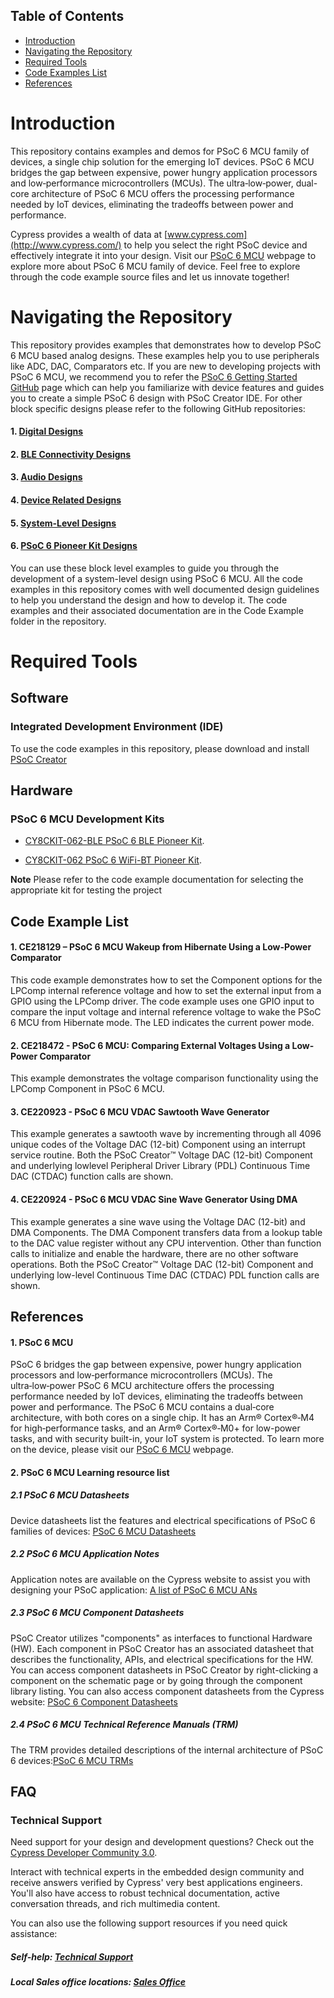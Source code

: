 ## Table of Contents

* [Introduction](#introduction)
* [Navigating the Repository](#navigating-the-repository)
* [Required Tools](#required-tools)
* [Code Examples List](#code-examples-list)
* [References](#references)

# Introduction
This repository contains examples and demos for PSoC 6 MCU family of devices, a single chip solution for the emerging IoT devices. PSoC 6 MCU bridges the gap between expensive, power hungry application processors and low‑performance microcontrollers (MCUs). The ultra‑low‑power, dual-core architecture of PSoC 6 MCU offers the processing performance needed by IoT devices, eliminating the tradeoffs between power and performance.

Cypress provides a wealth of data at [www.cypress.com](http://www.cypress.com/) to help you select the right PSoC device and effectively integrate it into your design. Visit our [PSoC 6 MCU](http://www.cypress.com/products/32-bit-arm-cortex-m4-psoc-6) webpage to explore more about PSoC 6 MCU family of device.
Feel free to explore through the code example source files and let us innovate together!

# Navigating the Repository
This repository provides examples that demonstrates how to develop PSoC 6 MCU based analog designs. These examples help you to use peripherals like ADC, DAC, Comparators etc.
If you are new to developing projects with PSoC 6 MCU, we recommend you to refer the [PSoC 6 Getting Started GitHub](https://github.com/cypresssemiconductorco/PSoC-6-MCU-Getting-Started) page which can help you familiarize with device features and guides you to create a simple PSoC 6 design with PSoC Creator IDE. For other block specific designs please refer to the following GitHub repositories:

#### 1. [Digital Designs](https://github.com/cypresssemiconductorco/PSoC-6-MCU-Digital-Designs)
#### 2. [BLE Connectivity Designs](https://github.com/cypresssemiconductorco/PSoC-6-MCU-BLE-Connectivity-Designs)
#### 3. [Audio Designs](https://github.com/cypresssemiconductorco/PSoC-6-MCU-Audio-Designs)
#### 4. [Device Related Designs](https://github.com/cypresssemiconductorco/PSoC-6-MCU-Device-Related-Design)
#### 5. [System-Level Designs](https://github.com/cypresssemiconductorco/PSoC-6-MCU-System-Level-Designs)
#### 6. [PSoC 6 Pioneer Kit Designs](https://github.com/cypresssemiconductorco/PSoC-6-MCU-Pioneer-Kits)

You can use these block level examples to guide you through the development of a system-level design using PSoC 6 MCU. All the code examples in this repository comes with well documented design guidelines to help you understand the design and how to develop it. The code examples and their associated documentation are in the Code Example folder in the repository.

# Required Tools

## Software
### Integrated Development Environment (IDE)
To use the code examples in this repository, please download and install
[PSoC Creator](http://www.cypress.com/products/psoc-creator)

## Hardware
### PSoC 6 MCU Development Kits
* [CY8CKIT-062-BLE PSoC 6 BLE Pioneer Kit](http://www.cypress.com/documentation/development-kitsboards/psoc-6-ble-pioneer-kit).

* [CY8CKIT-062 PSoC 6 WiFi-BT Pioneer Kit](http://www.cypress.com/documentation/development-kitsboards/psoc-6-wifi-bt-pioneer-kit). 

**Note** Please refer to the code example documentation for selecting the appropriate kit for testing the project

## Code Example List
#### 1. CE218129 – PSoC 6 MCU Wakeup from Hibernate Using a Low-Power Comparator
This code example demonstrates how to set the Component options for the LPComp internal reference voltage and how to set the external input from a GPIO using the LPComp driver.
The code example uses one GPIO input to compare the input voltage and internal reference voltage to wake the PSoC 6 MCU from Hibernate mode. The LED indicates the current power mode.
#### 2. CE218472 - PSoC 6 MCU: Comparing External Voltages Using a Low-Power Comparator
This example demonstrates the voltage comparison functionality using the LPComp Component in PSoC 6 MCU.
#### 3. CE220923 - PSoC 6 MCU VDAC Sawtooth Wave Generator
This example generates a sawtooth wave by incrementing through all 4096 unique codes of the Voltage DAC (12-bit)
Component using an interrupt service routine. Both the PSoC Creator™ Voltage DAC (12-bit) Component and underlying lowlevel
Peripheral Driver Library (PDL) Continuous Time DAC (CTDAC) function calls are shown.
#### 4. CE220924 - PSoC 6 MCU VDAC Sine Wave Generator Using DMA
This example generates a sine wave using the Voltage DAC (12-bit) and DMA Components. The DMA Component transfers
data from a lookup table to the DAC value register without any CPU intervention. Other than function calls to initialize and
enable the hardware, there are no other software operations. Both the PSoC Creator™ Voltage DAC (12-bit) Component and
underlying low-level Continuous Time DAC (CTDAC) PDL function calls are shown.

## References
#### 1. PSoC 6 MCU
PSoC 6 bridges the gap between expensive, power hungry application processors and low‑performance microcontrollers (MCUs). The ultra‑low‑power PSoC 6 MCU architecture offers the processing performance needed by IoT devices, eliminating the tradeoffs between power and performance. The PSoC 6 MCU contains a dual‑core architecture, with both cores on a single chip. It has an Arm® Cortex®‑M4 for high‑performance tasks, and an Arm® Cortex®‑M0+ for low-power tasks, and with security built-in, your IoT system is protected.
To learn more on the device, please visit our [PSoC 6 MCU](http://www.cypress.com/products/32-bit-arm-cortex-m4-psoc-6) webpage.

####  2. PSoC 6 MCU Learning resource list
##### 2.1 PSoC 6 MCU Datasheets
Device datasheets list the features and electrical specifications of PSoC 6 families of devices: [PSoC 6 MCU Datasheets](http://www.cypress.com/search/all?f%5B0%5D=meta_type%3Atechnical_documents&f%5B1%5D=resource_meta_type%3A575&f%5B2%5D=field_related_products%3A114026)
##### 2.2 PSoC 6 MCU Application Notes
Application notes are available on the Cypress website to assist you with designing your PSoC application: [A list of PSoC 6 MCU ANs](http://www.cypress.com/psoc6an)
##### 2.3 PSoC 6 MCU Component Datasheets
PSoC Creator utilizes "components" as interfaces to functional Hardware (HW). Each component in PSoC Creator has an associated datasheet that describes the functionality, APIs, and electrical specifications for the HW. You can access component datasheets in PSoC Creator by right-clicking a component on the schematic page or by going through the component library listing. You can also access component datasheets from the Cypress website: [PSoC 6 Component Datasheets](http://www.cypress.com/documentation/component-datasheets)
##### 2.4 PSoC 6 MCU Technical Reference Manuals (TRM)
The TRM provides detailed descriptions of the internal architecture of PSoC 6 devices:[PSoC 6 MCU TRMs](http://www.cypress.com/psoc6trm)

## FAQ

### Technical Support
Need support for your design and development questions? Check out the [Cypress Developer Community 3.0](https://community.cypress.com/welcome).  

Interact with technical experts in the embedded design community and receive answers verified by Cypress' very best applications engineers. You'll also have access to robust technical documentation, active conversation threads, and rich multimedia content. 

You can also use the following support resources if you need quick assistance: 
##### Self-help: [Technical Support](http://www.cypress.com/support)
##### Local Sales office locations: [Sales Office](http://www.cypress.com/about-us/sales-offices)
